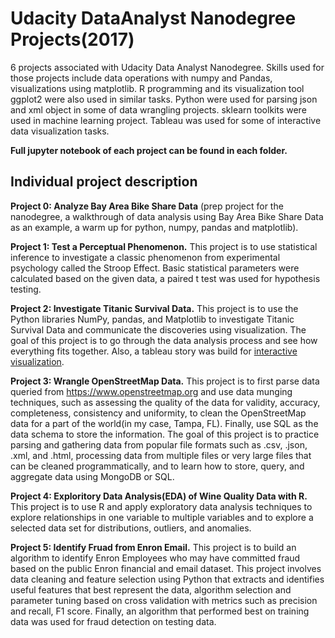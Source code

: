 # Udacity DataAnalyst Nanodegree Projects(2017)

6 projects associated with Udacity Data Analyst Nanodegree. Skills used for those projects include data operations with numpy and Pandas, visualizations using matplotlib. R programming and its visualization tool ggplot2 were also used in similar tasks. Python were used for parsing json and xml object in some of data wrangling projects. sklearn toolkits were used in machine learning project. Tableau was used for some of interactive data visualization tasks.  

**Full jupyter notebook of each project can be found in each folder.** 


## Individual project description
**Project 0: Analyze Bay Area Bike Share Data** (prep project for the nanodegree, a walkthrough of data analysis using Bay Area Bike Share Data as an example, a warm up for python, numpy, pandas and matplotlib).  

**Project 1: Test a Perceptual Phenomenon.** This project is to use statistical inference to investigate a classic phenomenon from experimental psychology called the Stroop Effect. Basic statistical parameters were calculated based on the given data, a paired t test was used for hypothesis testing.

**Project 2: Investigate Titanic Survival Data.** This project is to use the Python libraries NumPy, pandas, and Matplotlib to investigate Titanic Survival Data and communicate the discoveries using visualization. The goal of this project is to go through the data analysis process and see how everything fits together. Also, a tableau story was build for [interactive visualization](https://public.tableau.com/profile/mengyu.xie#!/vizhome/titanic_workbook_feedback_revised1/Titanicstory). 

**Project 3: Wrangle OpenStreetMap Data.** This project is to first parse data queried from https://www.openstreetmap.org and use data munging techniques, such as assessing the quality of the data for validity, accuracy, completeness, consistency and uniformity, to clean the OpenStreetMap data for a part of the world(in my case, Tampa, FL). Finally, use SQL as the data schema to store the information. The goal of this project is to practice parsing and gathering data from popular file formats such as .csv, .json, .xml, and .html, processing data from multiple files or very large files that can be cleaned programmatically, and to learn how to store, query, and aggregate data using MongoDB or SQL.  

**Project 4: Exploritory Data Analysis(EDA) of Wine Quality Data with R.** This project is to use R and apply exploratory data analysis techniques to explore relationships in one variable to multiple variables and to explore a selected data set for distributions, outliers, and anomalies.

**Project 5: Identify Fruad from Enron Email.** This project is to build an algorithm to identify Enron Employees who may have committed fraud based on the public Enron financial and email dataset. This project involves data cleaning and feature selection using Python that extracts and identifies useful features that best represent the data, algorithm selection and parameter tuning based on cross validation  with metrics such as precision and recall, F1 score. Finally, an algorithm that performed best on training data was used for fraud detection on testing data.  


